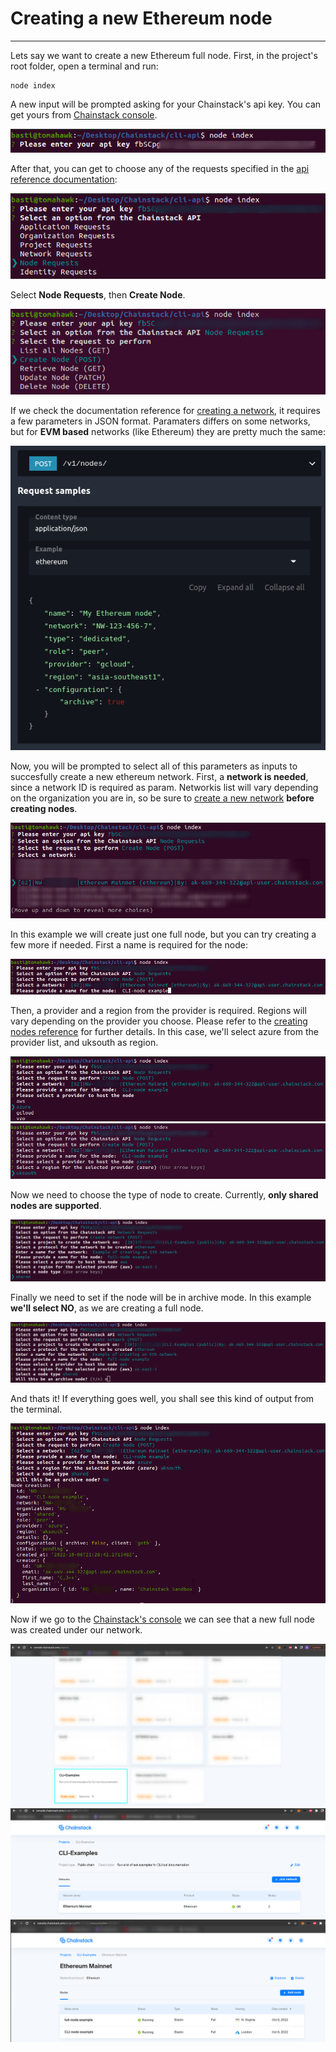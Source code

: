 # Creating a new Ethereum node

---

Lets say we want to create a new Ethereum full node. First, in the project's root folder, open a terminal and run:

```
node index
```

A new input will be prompted asking for your Chainstack's api key. You can get yours from [Chainstack console](https://console.chainstack.com/user/settings/api-keys).

![api-key](../api-key.png)

After that, you can get to choose any of the requests specified in the [api reference documentation](https://docs.chainstack.com/api/reference/):

![001](assets/001.png)

Select **Node Requests**, then **Create Node**.

![002](assets/002.png)

If we check the documentation reference for [creating a network](https://docs.chainstack.com/api/reference/#operation/createNetwork), it requires a few parameters in JSON format. Paramaters differs on some networks, but for **EVM based** networks (like Ethereum) they are pretty much the same:

![003](assets/003.png)

Now, you will be prompted to select all of this parameters as inputs to succesfully create a new ethereum network. First, a **network is needed**, since a network ID is required as param. Networkis list will vary depending on the organization you are in, so be sure to [create a new network](../create-network/README.md) **before creating nodes**.

![004](assets/004.png)

In this example we will create just one full node, but you can try creating a few more if needed. First a name is required for the node:

![005](assets/005.png)

Then, a provider and a region from the provider is required. Regions will vary depending on the provider you choose. Please refer to the [creating nodes reference](https://docs.chainstack.com/api/reference/#operation/createNode) for further details. In this case, we'll select azure from the provider list, and uksouth as region.

![006](assets/006.png)
![007](assets/007.png)

Now we need to choose the type of node to create. Currently, **only shared nodes are supported**.

![008](../create-network/assets/011.png)

Finally we need to set if the node will be in archive mode. In this example **we'll select NO**, as we are creating a full node.

![009](../create-network/assets/012.png)

And thats it! If everything goes well, you shall see this kind of output from the terminal.

![008](assets/008.png)

Now if we go to the [Chainstack's console](https://console.chainstack.com/) we can see that a new full node was created under our network.

![009](assets/009.png)
![010](assets/010.png)
![011](assets/011.png)
